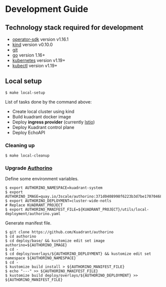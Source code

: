 # Development Guide

## Technology stack required for development

* [operator-sdk] version v1.16.1
* [kind] version v0.10.0
* [git][git_tool]
* [go] version 1.16+
* [kubernetes] version v1.19+
* [kubectl] version v1.19+

## Local setup

```
$ make local-setup
```

List of tasks done by the command above:

* Create local cluster using kind
* Build kuadrant docker image
* Deploy **ingress provider** (currently [Istio](https://istio.io))
* Deploy Kuadrant control plane
* Deploy EchoAPI

### Cleaning up

```
$ make local-cleanup
```

### Upgrade [Authorino](https://github.com/Kuadrant/authorino)

Define some environment variables.

```
$ export AUTHORINO_NAMESPACE=kuadrant-system
$ export AUTHORINO_IMAGE=quay.io/3scale/authorino:371d0408998f6223b3d7be170704688901647772
$ export AUTHORINO_DEPLOYMENT=cluster-wide-notls
# Replace KUADRANT_PROJECT
$ export AUTHORINO_MANIFEST_FILE=${KUADRANT_PROJECT}/utils/local-deployment/authorino.yaml
```

Generate manifest file.

```
$ git clone https://github.com/Kuadrant/authorino
$ cd authorino
$ cd deploy/base/ && kustomize edit set image authorino=${AUTHORINO_IMAGE}
$ cd -
$ cd deploy/overlays/${AUTHORINO_DEPLOYMENT} && kustomize edit set namespace ${AUTHORINO_NAMESPACE}
$ cd -
$ kustomize build install > ${AUTHORINO_MANIFEST_FILE}
$ echo "---" >> ${AUTHORINO_MANIFEST_FILE}
$ kustomize build deploy/overlays/${AUTHORINO_DEPLOYMENT} >> ${AUTHORINO_MANIFEST_FILE}
```

[git_tool]:https://git-scm.com/downloads
[operator-sdk]:https://github.com/operator-framework/operator-sdk
[go]:https://golang.org/
[kind]:https://kind.sigs.k8s.io/
[kubernetes]:https://kubernetes.io/
[kubectl]:https://kubernetes.io/docs/tasks/tools/#kubectl
